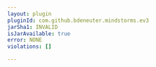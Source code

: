 ```yaml
---
layout: plugin
pluginId: com.github.bdeneuter.mindstorms.ev3
jarSha1: INVALID
isJarAvailable: true
error: NONE
violations: []

---
```


